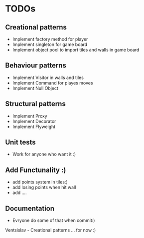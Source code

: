 # TODOs 

## Creational patterns 
* Implement factory method for player
* Implement singleton for game board
* Implement object pool to import tiles and walls in game board

## Behaviour patterns 
* Implement Visitor in walls and tiles
* Implement Command for playes moves 
* Implement Null Object 

## Structural patterns

* Implement Proxy 
* Implement Decorator
* Implement Flyweight

## Unit tests 
* Work for anyone who want it :)

## Add Functunality :)
* add points system in tiles:)
* add losing points when hit wall
* add .... 

## Documentation
* Evryone do some of that when commit:)

Ventsislav - Creational patterns ... for now :) 
